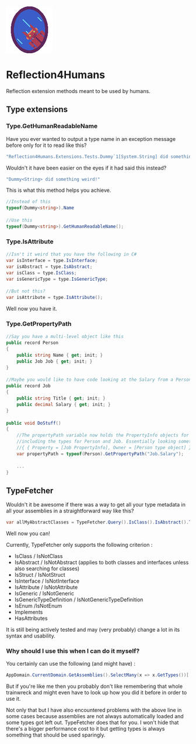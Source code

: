 ![Reflection4Humans](https://github.com/Moreault/Reflection4Humans/blob/master/reflection4humans.png)

# Reflection4Humans
Reflection extension methods meant to be used by humans.

## Type extensions

### Type.GetHumanReadableName

Have you ever wanted to output a type name in an exception message before only for it to read like this?

```c#
"Reflection4Humans.Extensions.Tests.Dummy`1[System.String] did something weird!"
```

Wouldn't it have been easier on the eyes if it had said this instead?

```c#
"Dummy<String> did something weird!"
```

This is what this method helps you achieve.

```c#
//Instead of this
typeof(Dummy<string>).Name

//Use this
typeof(Dummy<string>).GetHumanReadableName();
```

### Type.IsAttribute
```c#
//Isn't it weird that you have the following in C#
var isInterface = type.IsInterface;
var isAbstract = type.IsAbstract;
var isClass = type.IsClass;
var isGenericType = type.IsGenericType;

//But not this?
var isAttribute = type.IsAttribute();
```

Well now you have it.

### Type.GetPropertyPath

```c#
//Say you have a multi-level object like this
public record Person
{
	public string Name { get; init; }
	public Job Job { get; init; }
}

//Maybe you would like to have code looking at the Salary from a Person object
public record Job
{
	public string Title { get; init; }
	public decimal Salary { get; init; }
}

public void DoStuff()
{
	//The propertyPath variable now holds the PropertyInfo objects for Person's Job property as well as Job's Salary property, 
	//including the types for Person and Job. Essentially looking something like this : 
	//{ { Property = [Job PropertyInfo], Owner = [Person type object] }, { Property = [Salary PropertyInfo], Owner = [Job type object] } }
	var propertyPath = typeof(Person).GetPropertyPath("Job.Salary");

	...
}
```

## TypeFetcher

Wouldn't it be awesome if there was a way to get all your type metadata in all your assemblies in a straightforward way like this?

```c#
var allMyAbstractClasses = TypeFetcher.Query().IsClass().IsAbstract().ToList();
```

Well now you can!

Currently, TypeFetcher only supports the following criterion :
- IsClass / IsNotClass
- IsAbstract / IsNotAbstract (applies to both classes and interfaces unless also searching for classes)
- IsStruct / IsNotStruct
- IsInterface / IsNotInterface
- IsAttribute / IsNotAttribute
- IsGeneric / IsNotGeneric
- IsGenericTypeDefinition / IsNotGenericTypeDefinition
- IsEnum /IsNotEnum
- Implements
- HasAttributes

It is still being actively tested and may (very probably) change a lot in its syntax and usability.

### Why should I use this when I can do it myself?

You certainly can use the following (and might have) :

```c#
AppDomain.CurrentDomain.GetAssemblies().SelectMany(x => x.GetTypes())[...]
```

But if you're like me then you probably don't like remembering that whole trainwreck and might even have to look up how you did it before in order to use it.

Not only that but I have also encountered problems with the above line in some cases because assemblies are not always automatically loaded and some types got left out. TypeFetcher does that for you. I won't hide that there's a bigger performance cost to it but getting types is always something that should be used sparingly.